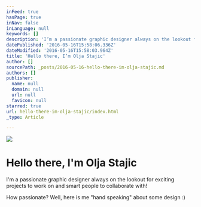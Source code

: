 ```yaml
---
inFeed: true
hasPage: true
inNav: false
inLanguage: null
keywords: []
description: 'I’m a passionate graphic designer always on the lookout for exciting projects to work on and smart people to collaborate with!'
datePublished: '2016-05-16T15:58:06.336Z'
dateModified: '2016-05-16T15:58:03.964Z'
title: 'Hello there, I’m Olja Stajic'
author: []
sourcePath: _posts/2016-05-16-hello-there-im-olja-stajic.md
authors: []
publisher:
  name: null
  domain: null
  url: null
  favicon: null
starred: true
url: hello-there-im-olja-stajic/index.html
_type: Article

---
```

![](https://the-grid-user-content.s3-us-west-2.amazonaws.com/f1ed3fa6-82a0-4392-ac8c-0cb3d7a575d6.jpg)

# Hello there, I'm Olja Stajic

I'm a passionate graphic designer always on the lookout for exciting projects to work on and smart people to collaborate with!

How passionate? Well, here is me "hand speaking" about some design :)